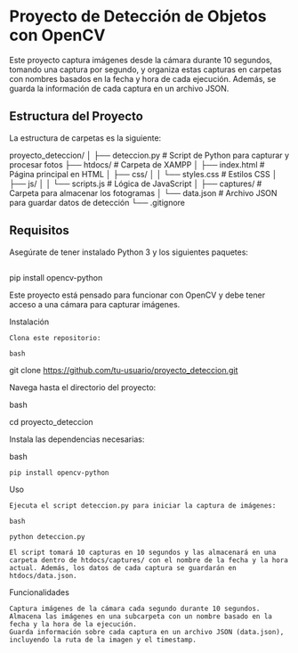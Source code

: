 # Proyecto de Detección de Objetos con OpenCV

Este proyecto captura imágenes desde la cámara durante 10 segundos, tomando una captura por segundo, y organiza estas capturas en carpetas con nombres basados en la fecha y hora de cada ejecución. Además, se guarda la información de cada captura en un archivo JSON.

## Estructura del Proyecto

La estructura de carpetas es la siguiente:

proyecto_deteccion/ │ ├── deteccion.py # Script de Python para capturar y procesar fotos ├── htdocs/ # Carpeta de XAMPP │ ├── index.html # Página principal en HTML │ ├── css/ │ │ └── styles.css # Estilos CSS │ ├── js/ │ │ └── scripts.js # Lógica de JavaScript │ ├── captures/ # Carpeta para almacenar los fotogramas │ └── data.json # Archivo JSON para guardar datos de detección └── .gitignore



## Requisitos

Asegúrate de tener instalado Python 3 y los siguientes paquetes:

## 
pip install opencv-python

Este proyecto está pensado para funcionar con OpenCV y debe tener acceso a una cámara  para capturar imágenes.

Instalación

    Clona este repositorio:

    bash

git clone https://github.com/tu-usuario/proyecto_deteccion.git

Navega hasta el directorio del proyecto:

bash

cd proyecto_deteccion

Instala las dependencias necesarias:

bash

    pip install opencv-python

Uso

    Ejecuta el script deteccion.py para iniciar la captura de imágenes:

    bash

    python deteccion.py

    El script tomará 10 capturas en 10 segundos y las almacenará en una carpeta dentro de htdocs/captures/ con el nombre de la fecha y la hora actual. Además, los datos de cada captura se guardarán en htdocs/data.json.

Funcionalidades

    Captura imágenes de la cámara cada segundo durante 10 segundos.
    Almacena las imágenes en una subcarpeta con un nombre basado en la fecha y la hora de la ejecución.
    Guarda información sobre cada captura en un archivo JSON (data.json), incluyendo la ruta de la imagen y el timestamp.
